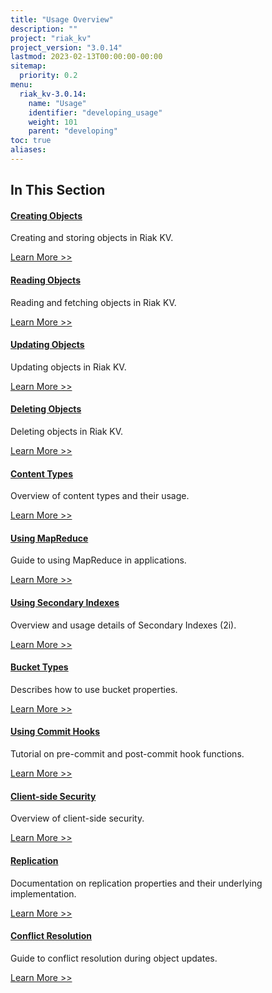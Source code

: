```yaml
---
title: "Usage Overview"
description: ""
project: "riak_kv"
project_version: "3.0.14"
lastmod: 2023-02-13T00:00:00-00:00
sitemap:
  priority: 0.2
menu:
  riak_kv-3.0.14:
    name: "Usage"
    identifier: "developing_usage"
    weight: 101
    parent: "developing"
toc: true
aliases:
---
```


## In This Section

#### [Creating Objects](./creating-objects)

Creating and storing objects in Riak KV.

[Learn More >>](./creating-objects)

#### [Reading Objects](./reading-objects)

Reading and fetching objects in Riak KV.

[Learn More >>](./reading-objects)

#### [Updating Objects](./updating-objects)

Updating objects in Riak KV.

[Learn More >>](./updating-objects)

#### [Deleting Objects](./deleting-objects)

Deleting objects in Riak KV.

[Learn More >>](./deleting-objects)

#### [Content Types](./content-types)

Overview of content types and their usage.

[Learn More >>](./content-types)

#### [Using MapReduce](./mapreduce)

Guide to using MapReduce in applications.

[Learn More >>](./mapreduce)

#### [Using Secondary Indexes](./secondary-indexes)

Overview and usage details of Secondary Indexes (2i).

[Learn More >>](./secondary-indexes)

#### [Bucket Types](./bucket-types)

Describes how to use bucket properties.

[Learn More >>](./bucket-types)

#### [Using Commit Hooks](./commit-hooks)

Tutorial on pre-commit and post-commit hook functions.

[Learn More >>](./commit-hooks)

#### [Client-side Security](./security)

Overview of client-side security.

[Learn More >>](./security)

#### [Replication](./replication)

Documentation on replication properties and their underlying implementation.

[Learn More >>](./replication)

#### [Conflict Resolution](./conflict-resolution)

Guide to conflict resolution during object updates.

[Learn More >>](./conflict-resolution)

